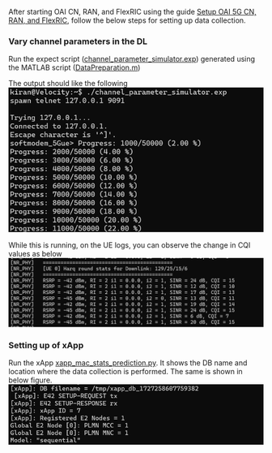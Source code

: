 After starting OAI CN, RAN, and FlexRIC using the guide [Setup OAI 5G CN, RAN, and FlexRIC](https://github.com/mprsk/CQI-Prediction/blob/main/docs/OAI%20Setup.md), follow the below steps for setting up data collection.

### Vary channel parameters in the DL
Run the expect script ([channel_parameter_simulator.exp](https://github.com/mprsk/CQI-Prediction/blob/main/channel_parameter_simulator.exp)) generated using the MATLAB script ([DataPreparation.m](https://github.com/mprsk/CQI-Prediction/blob/main/DataPreparation.m))

The output should like the following
![Channel simulator](https://github.com/mprsk/CQI-Prediction/blob/main/docs/img/ChannelSimulator.png)

While this is running, on the UE logs, you can observe the change in CQI values as below
![UE logs with cannel simulator](https://github.com/mprsk/CQI-Prediction/blob/main/UE%20CQI%20Logs.png)

### Setting up of xApp
Run the xApp [xapp_mac_stats_prediction.py](https://github.com/mprsk/CQI-Prediction/blob/main/xapp_mac_stats_prediction.py). It shows the DB name and location where the data collection is performed. The same is shown in below figure.
![xApp data collection](https://github.com/mprsk/CQI-Prediction/blob/main/xApp%20DB%20location.png)



